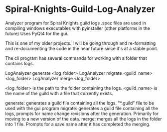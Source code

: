 # Spiral-Knights-Guild-Log-Analyzer
Analyzer program for Spiral Knights guild logs
.spec files are used in compiling windows executables with pyinstaller (other platforms in the future)
Uses PyQt4 for the gui.

This is one of my older projects.  I will be going through and re-formatting and re-documenting the code in the near future since it's at a stable point.

The cli program has several commands for working with a folder that contains logs.

LogAnalyzer generate \<log_folder>
LogAnalyzer migrate \<guild_name> \<log_folder>
LogAnalyzer merge \<log_folder>

\<log_folder> is the path to the folder containing the logs.
\<guild_name> is the name of the guild with a file that currently exists.

generate: generates a guild file containing all the logs. "*.guild" file to be used with the gui program
migrate: generates a guild file containing all the logs, prompts for name change revisions after the generation.  Primarily for moving to a new version of the data.
merge: merges all the logs in the folder into 1 file. Prompts for a save name after it has completed the merging.
